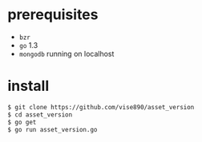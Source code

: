 # prerequisites

- `bzr`
- `go` 1.3
- `mongodb` running on localhost

# install

```bash
$ git clone https://github.com/vise890/asset_version
$ cd asset_version
$ go get
$ go run asset_version.go
```
